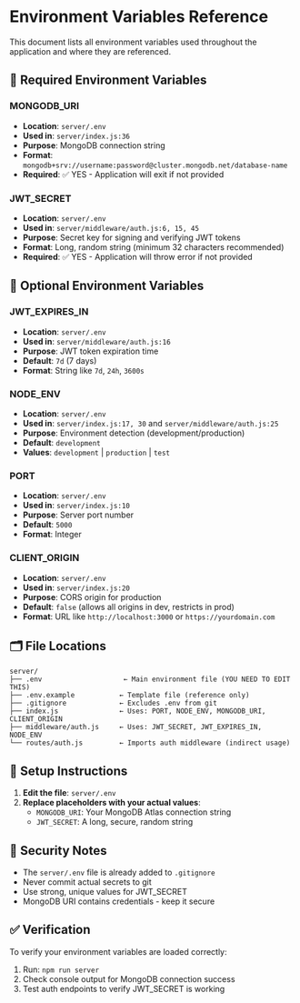 # Environment Variables Reference

This document lists all environment variables used throughout the application and where they are referenced.

## 🔑 Required Environment Variables

### MONGODB_URI
- **Location**: `server/.env` 
- **Used in**: `server/index.js:36`
- **Purpose**: MongoDB connection string
- **Format**: `mongodb+srv://username:password@cluster.mongodb.net/database-name`
- **Required**: ✅ YES - Application will exit if not provided

### JWT_SECRET
- **Location**: `server/.env`
- **Used in**: `server/middleware/auth.js:6, 15, 45`
- **Purpose**: Secret key for signing and verifying JWT tokens
- **Format**: Long, random string (minimum 32 characters recommended)
- **Required**: ✅ YES - Application will throw error if not provided

## 📝 Optional Environment Variables

### JWT_EXPIRES_IN
- **Location**: `server/.env`
- **Used in**: `server/middleware/auth.js:16`
- **Purpose**: JWT token expiration time
- **Default**: `7d` (7 days)
- **Format**: String like `7d`, `24h`, `3600s`

### NODE_ENV
- **Location**: `server/.env`
- **Used in**: `server/index.js:17, 30` and `server/middleware/auth.js:25`
- **Purpose**: Environment detection (development/production)
- **Default**: `development`
- **Values**: `development` | `production` | `test`

### PORT
- **Location**: `server/.env`
- **Used in**: `server/index.js:10`
- **Purpose**: Server port number
- **Default**: `5000`
- **Format**: Integer

### CLIENT_ORIGIN
- **Location**: `server/.env`
- **Used in**: `server/index.js:20`
- **Purpose**: CORS origin for production
- **Default**: `false` (allows all origins in dev, restricts in prod)
- **Format**: URL like `http://localhost:3000` or `https://yourdomain.com`

## 🗂️ File Locations

```
server/
├── .env                    ← Main environment file (YOU NEED TO EDIT THIS)
├── .env.example           ← Template file (reference only)
├── .gitignore             ← Excludes .env from git
├── index.js               ← Uses: PORT, NODE_ENV, MONGODB_URI, CLIENT_ORIGIN
├── middleware/auth.js     ← Uses: JWT_SECRET, JWT_EXPIRES_IN, NODE_ENV
└── routes/auth.js         ← Imports auth middleware (indirect usage)
```

## 🔧 Setup Instructions

1. **Edit the file**: `server/.env`
2. **Replace placeholders with your actual values**:
   - `MONGODB_URI`: Your MongoDB Atlas connection string
   - `JWT_SECRET`: A long, secure, random string

## 🚨 Security Notes

- The `server/.env` file is already added to `.gitignore` 
- Never commit actual secrets to git
- Use strong, unique values for JWT_SECRET
- MongoDB URI contains credentials - keep it secure

## ✅ Verification

To verify your environment variables are loaded correctly:

1. Run: `npm run server`
2. Check console output for MongoDB connection success
3. Test auth endpoints to verify JWT_SECRET is working
